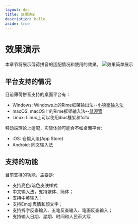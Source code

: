 ```yaml
---
layout: doc
title: 效果演示
description: hello
aside: true
---
```

# 效果演示
本章节将展示薄荷拼音的适配情况和使用的效果。
![效果简单展示](/image/demo/guide.webp)

## 平台支持的情况
目前薄荷拼音支持的桌面平台有：
- Windows: Windows上的Rime框架输出法--[小狼毫输入法](https://github.com/rime/weasel)
- macOS: macOS上的Rime框架输入法--[鼠须管](https://github.com/rime/squirrel)
- Linux: Linux上可以使用ibus框架和fcitx

移动端理论上适配，实际体验可能会不如桌面平台:
- iOS: 仓输入法(App Store)
- Android: 同文输入法

## 支持的功能
目前支持的功能，主要是:
- 支持亮色/暗色皮肤样式
- 中文输入法，支持繁体、简体；
- 支持中英输入；
- 支持Emoji表情和颜文字；
- 支持拆字反查输入、五笔反查输入、笔画反查输入；
- 支持输入日期、星期、时间和人民币大写

